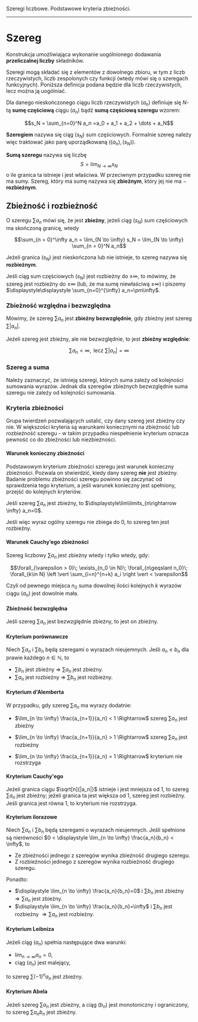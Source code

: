 Szeregi liczbowe. Podstawowe kryteria zbieżności.

---

# Szereg
Konstrukcja umożliwiająca wykonanie uogólnionego dodawania **przeliczalnej liczby** składników.

Szeregi mogą składać się z elementów z dowolnego zbioru, w tym z liczb rzeczywistych, liczb zespolonych czy funkcji (wtedy mówi się o szeregach funkcyjnych). Poniższa definicja podana będzie dla liczb rzeczywistych, lecz można ją uogólniać.

Dla danego nieskończonego ciągu liczb rzeczywistych $(a_n)$ definiuje się $N$-tą **sumę częściową** ciągu $(a_n)$ bądź **sumą częściową szeregu** wzorem:

$$s_N = \sum_{n=0}^N a_n =a_0 + a_1 + a_2 + \dots + a_N$$

**Szeregiem** nazywa się ciąg $(s_N)$ sum częściowych. Formalnie szereg należy więc traktować jako parę uporządkowaną $\bigl((a_n), (s_N)\bigr)$.

**Sumą szeregu** nazywa się liczbę $$S = \lim_{N \rightarrow \infty }s_N$$ o ile granica ta istnieje i jest właściwa. W przeciwnym przypadku szereg nie ma sumy. Szereg, który ma sumę nazywa się **zbieżnym**, który jej nie ma − **rozbieżnym**.

## Zbieżność i rozbieżność
O szeregu $\sum a_n$ mówi się, że jest **zbieżny**, jeżeli ciąg $(s_N)$ sum częściowych ma skończoną granicę, wtedy

$$\sum_{n = 0}^\infty a_n = \lim_{N \to \infty} s_N = \lim_{N \to \infty} \sum_{n = 0}^N a_n$$

Jeżeli granica $(s_N)$ jest nieskończona lub nie istnieje, to szereg nazywa się **rozbieżnym**.

Jeśli ciąg sum częściowych $(s_N)$ jest rozbieżny do $\displaystyle\pm\infty$, to mówimy, że szereg jest rozbieżny do $\displaystyle\pm\infty$ (lub, że ma sumę niewłaściwą $\displaystyle\pm\infty$) i piszemy $\displaystyle\displaystyle \sum_{n=0}^{\infty} a_n=\pm\infty$.

### Zbieżność względna i bezwzględna
Mówimy, że szereg $\sum a_n$ jest **zbieżny bezwzględnie**, gdy zbieżny jest szereg $\sum |a_n|$.

Jeżeli szereg jest zbieżny, ale nie bezwzględnie, to jest **zbieżny względnie**:

$$\sum a_n < \infty, \text{ lecz } \sum |a_n| = \infty$$

### Szereg a suma
Należy zaznaczyć, że istnieją szeregi, których suma zależy od kolejności sumowania wyrazów. Jednak dla szeregów zbieżnych bezwzględnie suma szeregu nie zależy od kolejności sumowania. 

### Kryteria zbieżności
Grupa twierdzeń pozwalających ustalić, czy dany szereg jest zbieżny czy nie. W większości kryteria są warunkami koniecznymi na zbieżność lub rozbieżność szeregu - w takim przypadku niespełnienie kryterium oznacza pewność co do zbieżności lub niezbieżności.

#### Warunek konieczny zbieżności
Podstawowym kryterium zbieżności szeregu jest warunek konieczny zbieżności. Pozwala on stwierdzić, kiedy dany szereg **nie** jest zbieżny. Badanie problemu zbieżności szeregu powinno się zaczynać od sprawdzenia tego kryterium, a jeśli warunek konieczny jest spełniony, przejść do kolejnych kryteriów.

Jeśli szereg $\displaystyle \sum a_n$ jest zbieżny, to $\displaystyle\lim\limits_{n\rightarrow \infty} a_n=0$.

Jeśli więc wyraz ogólny szeregu nie zbiega do $0$, to szereg ten jest rozbieżny.

#### Warunek Cauchy’ego zbieżności
Szereg liczbowy $\sum a_n$ jest zbieżny wtedy i tylko wtedy, gdy:

$$\forall_{\varepsilon > 0}\; \exists_{n_0 \in N}\; \forall_{n\geqslant n_0}\; \forall_{k\in N} \left \vert \sum_{i=n}^{n+k} a_i \right \vert < \varepsilon$$

Czyli od pewnego miejsca $n_0$ suma dowolnej ilości kolejnych $k$ wyrazów ciągu $(a_n)$ jest dowolnie mała.

#### Zbieżność bezwzględna
Jeśli szereg $\displaystyle \sum a_n$ jest bezwzględnie zbieżny, to jest on zbieżny.

#### Kryterium porównawcze
Niech $\sum a_n$ i $\sum b_n$ będą szeregami o wyrazach nieujemnych. Jeśli $a_n\leq b_n$ dla prawie każdego $n\in\mathbb{N}$, to

* $\sum b_n$ jest zbieżny $\Rightarrow$ $\sum a_n$ jest zbieżny.
* $\sum a_n$ jest rozbieżny $\Rightarrow$ $\sum b_n$ jest rozbieżny.

#### Kryterium d'Alemberta
W przypadku, gdy szereg $\sum a_n$ ma wyrazy dodatnie:

* $\lim_{n \to \infty} \frac{a_{n+1}}{a_n} < 1 \Rightarrow$ szereg $\sum a_n$ jest zbieżny

* $\lim_{n \to \infty} \frac{a_{n+1}}{a_n} > 1 \Rightarrow$ szereg $\sum a_n$ jest rozbieżny

* $\lim_{n \to \infty} \frac{a_{n+1}}{a_n} = 1 \Rightarrow$ kryterium nie rozstrzyga

#### Kryterium Cauchy'ego
Jeżeli granica ciągu $\sqrt[n]{|a_n|}$ istnieje i jest mniejsza od $1$, to szereg $\sum a_n$ jest zbieżny; jeżeli granica ta jest większa od $1$, szereg jest rozbieżny. Jeśli granica jest równa $1$, to kryterium nie rozstrzyga.

#### Kryterium ilorazowe
Niech $\sum a_n$ i $\sum b_n$ będą szeregami o wyrazach nieujemnych. Jeśli spełnione są nierówności $0 < \displaystyle \lim_{n \to \infty} \frac{a_n}{b_n} < \infty$, to

* Ze zbieżności jednego z szeregów wynika zbieżność drugiego szeregu.
* Z rozbieżności jednego z szeregów wynika rozbieżność drugiego szeregu.

Ponadto:

* $\displaystyle \lim_{n \to \infty} \frac{a_n}{b_n}=0$ i $\sum b_n$ jest zbieżny $\Rightarrow \sum a_n$ jest zbieżny.
* $\displaystyle \lim_{n \to \infty} \frac{a_n}{b_n}=\infty$ i $\sum b_n$ jest rozbieżny $\Rightarrow \sum a_n$ jest rozbieżny.

#### Kryterium Leibniza
Jeżeli ciąg $(a_{n})$ spełnia następujące dwa warunki:
* $\displaystyle \lim_{n \to \infty} a_n=0$,
* ciąg $(a_{n})$ jest malejący,

to szereg $\sum (-1)^{n}a_{n}$ jest zbieżny.

#### Kryterium Abela
Jeżeli szereg $\sum a_n$ jest zbieżny, a ciąg $(b_n)$ jest monotoniczny i ograniczony, to szereg $\sum a_nb_n$ jest zbieżny.
